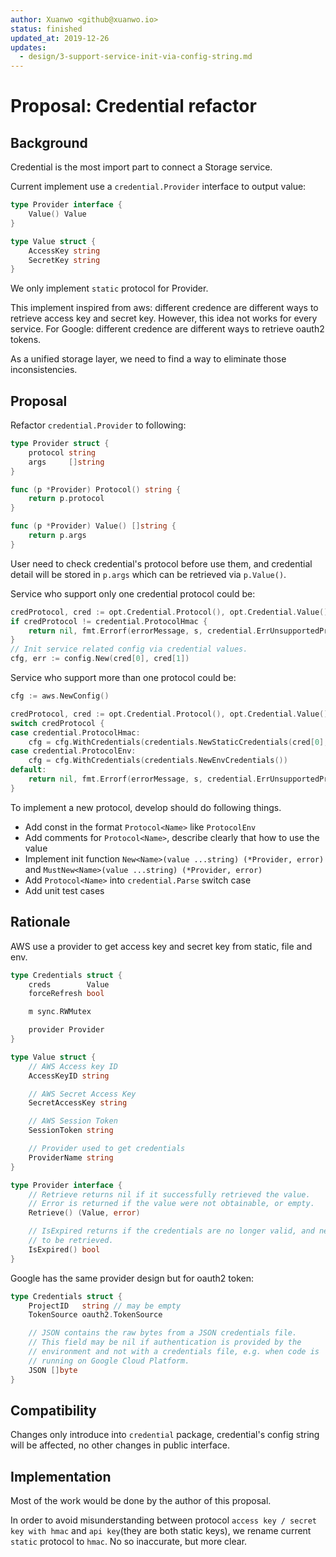 ```yaml
---
author: Xuanwo <github@xuanwo.io>
status: finished
updated_at: 2019-12-26
updates:
  - design/3-support-service-init-via-config-string.md
---
```


# Proposal: Credential refactor

## Background

Credential is the most import part to connect a Storage service.

Current implement use a `credential.Provider` interface to output value:

```go
type Provider interface {
    Value() Value
}

type Value struct {
    AccessKey string
    SecretKey string
}
```

We only implement `static` protocol for Provider.

This implement inspired from aws: different credence are different ways to retrieve access key and secret key. However, this idea not works for every service. For Google: different credence are different ways to retrieve oauth2 tokens.

As a unified storage layer, we need to find a way to eliminate those inconsistencies.

## Proposal

Refactor `credential.Provider` to following:

```go
type Provider struct {
    protocol string
    args     []string
}

func (p *Provider) Protocol() string {
    return p.protocol
}

func (p *Provider) Value() []string {
    return p.args
}
```

User need to check credential's protocol before use them, and credential detail will be stored in `p.args` which can be retrieved via `p.Value()`.

Service who support only one credential protocol could be:

```go
credProtocol, cred := opt.Credential.Protocol(), opt.Credential.Value()
if credProtocol != credential.ProtocolHmac {
    return nil, fmt.Errorf(errorMessage, s, credential.ErrUnsupportedProtocol)
}
// Init service related config via credential values.
cfg, err := config.New(cred[0], cred[1])
```

Service who support more than one protocol could be:

```go
cfg := aws.NewConfig()

credProtocol, cred := opt.Credential.Protocol(), opt.Credential.Value()
switch credProtocol {
case credential.ProtocolHmac:
    cfg = cfg.WithCredentials(credentials.NewStaticCredentials(cred[0], cred[1], ""))
case credential.ProtocolEnv:
    cfg = cfg.WithCredentials(credentials.NewEnvCredentials())
default:
    return nil, fmt.Errorf(errorMessage, s, credential.ErrUnsupportedProtocol)
}
```

To implement a new protocol, develop should do following things.

- Add const in the format `Protocol<Name>` like `ProtocolEnv`
- Add comments for `Protocol<Name>`, describe clearly that how to use the value
- Implement init function `New<Name>(value ...string) (*Provider, error)` and `MustNew<Name>(value ...string) (*Provider, error)`
- Add `Protocol<Name>` into `credential.Parse` switch case
- Add unit test cases

## Rationale

AWS use a provider to get access key and secret key from static, file and env.

```go
type Credentials struct {
    creds        Value
    forceRefresh bool

    m sync.RWMutex

    provider Provider
}

type Value struct {
    // AWS Access key ID
    AccessKeyID string

    // AWS Secret Access Key
    SecretAccessKey string

    // AWS Session Token
    SessionToken string

    // Provider used to get credentials
    ProviderName string
}

type Provider interface {
    // Retrieve returns nil if it successfully retrieved the value.
    // Error is returned if the value were not obtainable, or empty.
    Retrieve() (Value, error)

    // IsExpired returns if the credentials are no longer valid, and need
    // to be retrieved.
    IsExpired() bool
}
```

Google has the same provider design but for oauth2 token:

```go
type Credentials struct {
    ProjectID   string // may be empty
    TokenSource oauth2.TokenSource

    // JSON contains the raw bytes from a JSON credentials file.
    // This field may be nil if authentication is provided by the
    // environment and not with a credentials file, e.g. when code is
    // running on Google Cloud Platform.
    JSON []byte
}
```

## Compatibility

Changes only introduce into `credential` package, credential's config string will be affected, no other changes in public interface.

## Implementation

Most of the work would be done by the author of this proposal.

In order to avoid misunderstanding between protocol `access key / secret key with hmac` and `api key`(they are both static keys), we rename current `static` protocol to `hmac`. No so inaccurate, but more clear.
